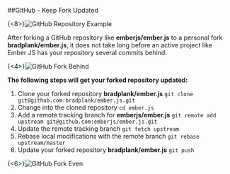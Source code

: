 ##GitHub - Keep Fork Updated

{<8>}![GitHub Repository Example](/content/images/2015/01/Screenshot-2015-01-19-21-44-06-1.png)

After forking a GitHub repository like **emberjs/ember.js** to a personal fork **bradplank/ember.js**, it does not take long before an active project like Ember JS has your repository several commits behind.

{<4>}![GitHub Fork Behind](/content/images/2015/01/Screenshot-2015-01-19-21-43-49.png)

**The following steps will get your forked repository updated:**

1. Clone your forked repository **bradplank/ember.js**
`git clone git@github.com:bradplank/ember.js.git`
2. Change into the cloned repository
`cd ember.js`
3. Add a remote tracking branch for **emberjs/ember.js**
`git remote add upstream git@github.com:emberjs/ember.js.git`
4. Update the remote tracking branch
`git fetch upstream`
5. Rebase local modifications with the remote branch
`git rebase upstream/master`
6. Update your forked repository **bradplank/ember.js**
`git push`

{<6>}![GitHub Fork Even](/content/images/2015/01/Screenshot-2015-01-19-21-51-45.png)
